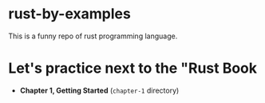 # rust-by-examples
This is a funny repo of rust programming language. 

# Let's practice next to the "Rust Book

* **Chapter 1, Getting Started** (`chapter-1` directory)